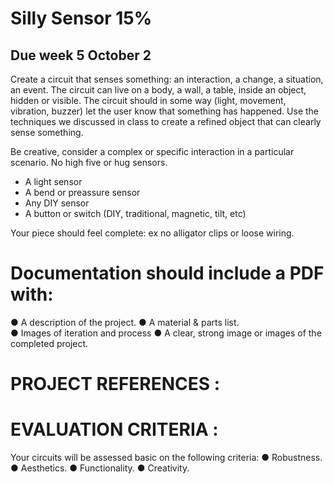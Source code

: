 # Silly Sensor 15%
## Due week 5 October 2
Create a circuit that senses something: an interaction, a change, a situation, an event. The circuit can live on a body, a wall, a table, inside an object, hidden or visible. The circuit should in some way (light, movement, vibration, buzzer) let the user know that something has happened. Use the techniques we discussed in class to create a refined object that can clearly sense something. 

Be creative, consider a complex or specific interaction in a particular scenario. No high five or hug sensors. 

- A light sensor
- A bend or preassure sensor 
- Any DIY sensor
- A button or switch (DIY, traditional, magnetic, tilt, etc)
 
 Your piece should feel complete: ex no alligator clips or loose wiring. 

# Documentation should include a PDF with: 
● A description of the project. 
● A material & parts list.  
● Images of iteration and process
● A clear, strong image or images of the completed project. 

# PROJECT REFERENCES :



# EVALUATION CRITERIA : 
Your circuits will be assessed basic on the following criteria:
● Robustness. 
● Aesthetics. 
● Functionality. 
● Creativity. 